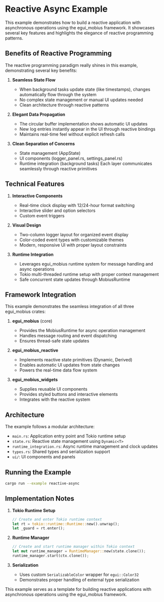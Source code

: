 # Reactive Async Example

This example demonstrates how to build a reactive application with asynchronous operations using the egui_mobius framework. It showcases several key features and highlights the elegance of reactive programming patterns.

## Benefits of Reactive Programming

The reactive programming paradigm really shines in this example, demonstrating several key benefits:

1. **Seamless State Flow**
   - When background tasks update state (like timestamps), changes automatically flow through the system
   - No complex state management or manual UI updates needed
   - Clean architecture through reactive patterns

2. **Elegant Data Propagation**
   - The circular buffer implementation shows automatic UI updates
   - New log entries instantly appear in the UI through reactive bindings
   - Maintains real-time feel without explicit refresh calls

3. **Clean Separation of Concerns**
   - State management (AppState)
   - UI components (logger_panel.rs, settings_panel.rs)
   - Runtime integration (background tasks)
   Each layer communicates seamlessly through reactive primitives

## Technical Features

1. **Interactive Components**
   - Real-time clock display with 12/24-hour format switching
   - Interactive slider and option selectors
   - Custom event triggers

2. **Visual Design**
   - Two-column logger layout for organized event display
   - Color-coded event types with customizable themes
   - Modern, responsive UI with proper layout constraints

3. **Runtime Integration**
   - Leverages egui_mobius runtime system for message handling and async operations
   - Tokio multi-threaded runtime setup with proper context management
   - Safe concurrent state updates through MobiusRuntime

## Framework Integration

This example demonstrates the seamless integration of all three egui_mobius crates:

1. **egui_mobius** (core)
   - Provides the MobiusRuntime for async operation management
   - Handles message routing and event dispatching
   - Ensures thread-safe state updates

2. **egui_mobius_reactive**
   - Implements reactive state primitives (Dynamic, Derived)
   - Enables automatic UI updates from state changes
   - Powers the real-time data flow system

3. **egui_mobius_widgets**
   - Supplies reusable UI components
   - Provides styled buttons and interactive elements
   - Integrates with the reactive system

## Architecture

The example follows a modular architecture:

- `main.rs`: Application entry point and Tokio runtime setup
- `state.rs`: Reactive state management using `Dynamic<T>`
- `runtime_integration.rs`: Async runtime management and clock updates
- `types.rs`: Shared types and serialization support
- `ui/`: UI components and panels

## Running the Example

```bash
cargo run --example reactive-async
```

## Implementation Notes

1. **Tokio Runtime Setup**
   ```rust
   // Create and enter Tokio runtime context
   let rt = tokio::runtime::Runtime::new().unwrap();
   let _guard = rt.enter();
   ```

2. **Runtime Manager**
   ```rust
   // Create and start runtime manager within Tokio context
   let mut runtime_manager = RuntimeManager::new(state.clone());
   runtime_manager.start(ctx.clone());
   ```

3. **Serialization**
   - Uses custom `SerializableColor` wrapper for `egui::Color32`
   - Demonstrates proper handling of external type serialization

This example serves as a template for building reactive applications with asynchronous operations using the egui_mobius framework.
